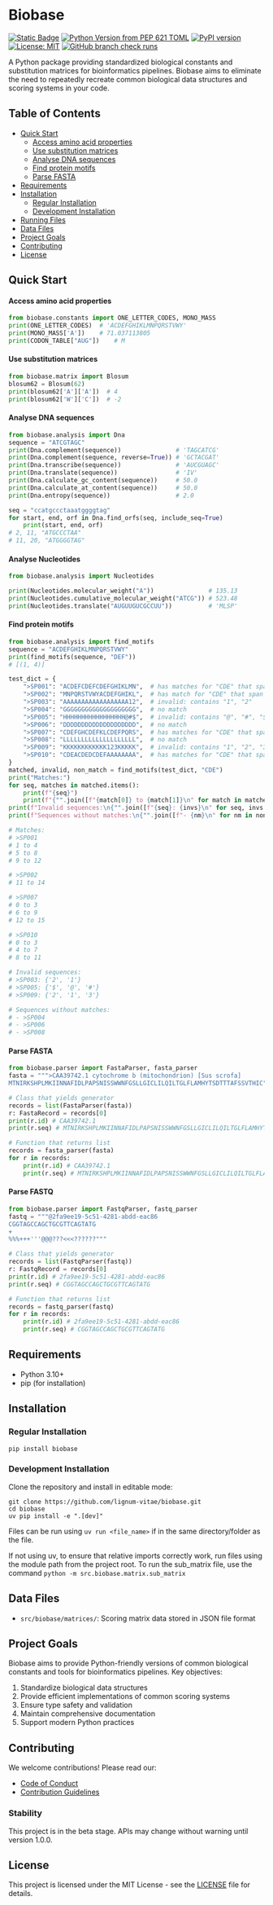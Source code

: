 # Biobase

[![Static Badge](https://img.shields.io/badge/Project_Name-Biobase-blue)](https://github.com/lignum-vitae/biobase)
[![Python Version from PEP 621 TOML](https://img.shields.io/python/required-version-toml?tomlFilePath=https%3A%2F%2Fraw.githubusercontent.com%2Flignum-vitae%2Fbiobase%2Fmain%2Fpyproject.toml)](https://github.com/lignum-vitae/biobase/blob/main/pyproject.toml)
[![PyPI version](https://img.shields.io/pypi/v/biobase.svg)](https://pypi.python.org/pypi/biobase)
[![License: MIT](https://img.shields.io/badge/License-MIT-green.svg)](https://opensource.org/licenses/MIT)
[![GitHub branch check runs](https://img.shields.io/github/check-runs/lignum-vitae/biobase/main)](https://github.com/lignum-vitae/biobase)

A Python package providing standardized biological constants and substitution matrices
for bioinformatics pipelines.
Biobase aims to eliminate the need to repeatedly recreate common biological data
structures and scoring systems in your code.

## Table of Contents

- [Quick Start](#quick-start)
  - [Access amino acid properties](#access-amino-acid-properties)
  - [Use substitution matrices](#use-substitution-matrices)
  - [Analyse DNA sequences](#analyse-dna-sequences)
  - [Find protein motifs](#find-protein-motifs)
  - [Parse FASTA](#parse-fasta)
- [Requirements](#requirements)
- [Installation](#installation)
  - [Regular Installation](#regular-installation)
  - [Development Installation](#development-installation)
- [Running Files](#running-files)
- [Data Files](#data-files)
- [Project Goals](#project-goals)
- [Contributing](#contributing)
- [License](#license)

## Quick Start

#### Access amino acid properties

```python
from biobase.constants import ONE_LETTER_CODES, MONO_MASS
print(ONE_LETTER_CODES)  # 'ACDEFGHIKLMNPQRSTVWY'
print(MONO_MASS['A'])    # 71.037113805
print(CODON_TABLE["AUG"])    # M
```

#### Use substitution matrices

```python
from biobase.matrix import Blosum
blosum62 = Blosum(62)
print(blosum62['A']['A'])  # 4
print(blosum62['W']['C'])  # -2
```

#### Analyse DNA sequences

```python
from biobase.analysis import Dna
sequence = "ATCGTAGC"
print(Dna.complement(sequence))               # 'TAGCATCG'
print(Dna.complement(sequence, reverse=True)) # 'GCTACGAT'
print(Dna.transcribe(sequence))               # 'AUCGUAGC'
print(Dna.translate(sequence))                # 'IV'
print(Dna.calculate_gc_content(sequence))     # 50.0
print(Dna.calculate_at_content(sequence))     # 50.0
print(Dna.entropy(sequence))                  # 2.0

seq = "ccatgccctaaatggggtag"
for start, end, orf in Dna.find_orfs(seq, include_seq=True)
    print(start, end, orf)
# 2, 11, "ATGCCCTAA"
# 11, 20, "ATGGGGTAG"
```

#### Analyse Nucleotides

```python
from biobase.analysis import Nucleotides

print(Nucleotides.molecular_weight("A"))               # 135.13
print(Nucleotides.cumulative_molecular_weight("ATCG")) # 523.48
print(Nucleotides.translate("AUGUUGUCGCCUU"))          # 'MLSP'
```

#### Find protein motifs

```python
from biobase.analysis import find_motifs
sequence = "ACDEFGHIKLMNPQRSTVWY"
print(find_motifs(sequence, "DEF"))
# [(1, 4)]

test_dict = {
    ">SP001": "ACDEFCDEFCDEFGHIKLMN",  # has matches for "CDE" that span indexes [(1, 4), (5, 8), (9, 12)]
    ">SP002": "MNPQRSTVWYACDEFGHIKL",  # has match for "CDE" that span indexes [(11, 14)]
    ">SP003": "AAAAAAAAAAAAAAAAAA12",  # invalid: contains "1", "2"
    ">SP004": "GGGGGGGGGGGGGGGGGGGG",  # no match
    ">SP005": "HHHHHHHHHHHHHHHHH@#$",  # invalid: contains "@", "#", "$"
    ">SP006": "DDDDDDDDDDDDDDDDDDDD",  # no match
    ">SP007": "CDEFGHCDEFKLCDEFPQRS",  # has matches for "CDE" that span indexes [(0, 3), (6, 9), (12, 15)]
    ">SP008": "LLLLLLLLLLLLLLLLLLLL",  # no match
    ">SP009": "KKKKKKKKKKKK123KKKKK",  # invalid: contains "1", "2", "3"
    ">SP010": "CDEACDEDCDEFAAAAAAAA",  # has matches for "CDE" that span indexes [(0, 3), (4, 7), (8, 11)]
}
matched, invalid, non_match = find_motifs(test_dict, "CDE")
print("Matches:")
for seq, matches in matched.items():
    print(f"{seq}")
    print(f"{"".join([f"{match[0]} to {match[1]}\n" for match in matches])}")
print(f"Invalid sequences:\n{"".join([f"{seq}: {invs}\n" for seq, invs in invalid.items()])}")
print(f"Sequences without matches:\n{"".join([f"- {nm}\n" for nm in non_match])}")

# Matches:
# >SP001
# 1 to 4
# 5 to 8
# 9 to 12

# >SP002
# 11 to 14

# >SP007
# 0 to 3
# 6 to 9
# 12 to 15

# >SP010
# 0 to 3
# 4 to 7
# 8 to 11

# Invalid sequences:
# >SP003: {'2', '1'}
# >SP005: {'$', '@', '#'}
# >SP009: {'2', '1', '3'}

# Sequences without matches:
# - >SP004
# - >SP006
# - >SP008
```

#### Parse FASTA

```python
from biobase.parser import FastaParser, fasta_parser
fasta = """>CAA39742.1 cytochrome b (mitochondrion) [Sus scrofa]
MTNIRKSHPLMKIINNAFIDLPAPSNISSWWNFGSLLGICLILQILTGLFLAMHYTSDTTTAFSSVTHIC"""

# Class that yields generator
records = list(FastaParser(fasta))
r: FastaRecord = records[0]
print(r.id) # CAA39742.1
print(r.seq) # MTNIRKSHPLMKIINNAFIDLPAPSNISSWWNFGSLLGICLILQILTGLFLAMHYTSDTTTAFSSVTHIC

# Function that returns list
records = fasta_parser(fasta)
for r in records:
    print(r.id) # CAA39742.1
    print(r.seq) # MTNIRKSHPLMKIINNAFIDLPAPSNISSWWNFGSLLGICLILQILTGLFLAMHYTSDTTTAFSSVTHIC

```

#### Parse FASTQ

```python
from biobase.parser import FastqParser, fastq_parser
fastq = """@2fa9ee19-5c51-4281-abdd-eac86
CGGTAGCCAGCTGCGTTCAGTATG
+
%%%+++'''@@@???<<<??????"""

# Class that yields generator
records = list(FastqParser(fastq))
r: FastqRecord = records[0]
print(r.id) # 2fa9ee19-5c51-4281-abdd-eac86
print(r.seq) # CGGTAGCCAGCTGCGTTCAGTATG

# Function that returns list
records = fastq_parser(fastq)
for r in records:
    print(r.id) # 2fa9ee19-5c51-4281-abdd-eac86
    print(r.seq) # CGGTAGCCAGCTGCGTTCAGTATG
```

## Requirements

- Python 3.10+
- pip (for installation)

## Installation

### Regular Installation

`pip install biobase`

### Development Installation

Clone the repository and install in editable mode:

```nginx
git clone https://github.com/lignum-vitae/biobase.git
cd biobase
uv pip install -e ".[dev]"
```

Files can be run using `uv run <file_name>` if in the same directory/folder
as the file.

If not using uv, to ensure that relative imports correctly work, run files using
the module path from the project root. To run the sub_matrix file, use the command
`python -m src.biobase.matrix.sub_matrix`

## Data Files

- `src/biobase/matrices/`: Scoring matrix data stored in JSON file format

## Project Goals

Biobase aims to provide Python-friendly versions of common biological constants
and tools for bioinformatics pipelines. Key objectives:

1. Standardize biological data structures
2. Provide efficient implementations of common scoring systems
3. Ensure type safety and validation
4. Maintain comprehensive documentation
5. Support modern Python practices

## Contributing

We welcome contributions! Please read our:

- [Code of Conduct](https://github.com/lignum-vitae/biobase/blob/main/docs/CODE_OF_CONDUCT.md)
- [Contribution Guidelines](https://github.com/lignum-vitae/biobase/blob/main/docs/CONTRIBUTING.md)

### Stability

This project is in the beta stage. APIs may change without warning until version
1.0.0.

## License

This project is licensed under the MIT License - see the
[LICENSE](https://github.com/lignum-vitae/biobase/blob/main/LICENSE) file for details.
